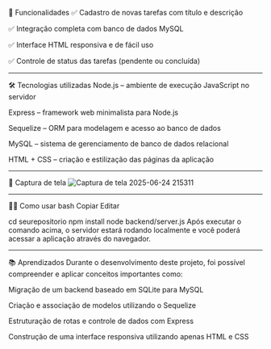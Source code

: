 🚀 Funcionalidades
✅ Cadastro de novas tarefas com título e descrição

✅ Integração completa com banco de dados MySQL

✅ Interface HTML responsiva e de fácil uso

✅ Controle de status das tarefas (pendente ou concluída)

-----------------------------------------------------------
🛠️ Tecnologias utilizadas
Node.js – ambiente de execução JavaScript no servidor

Express – framework web minimalista para Node.js

Sequelize – ORM para modelagem e acesso ao banco de dados

MySQL – sistema de gerenciamento de banco de dados relacional

HTML + CSS – criação e estilização das páginas da aplicação

--------------------------------------------------------------
📸 Captura de tela
![Captura de tela 2025-06-24 215311](https://github.com/user-attachments/assets/aedc68b8-6106-42a6-a589-028032d32fee)

---------------------------------------------------------------
🧑‍💻 Como usar
bash
Copiar
Editar

cd seurepositorio
npm install
node backend/server.js
Após executar o comando acima, o servidor estará rodando localmente e você poderá acessar a aplicação através do navegador.


--------------------------------------------------------------------------------------------------------------------------
📚 Aprendizados
Durante o desenvolvimento deste projeto, foi possível compreender e aplicar conceitos importantes como:

Migração de um backend baseado em SQLite para MySQL

Criação e associação de modelos utilizando o Sequelize

Estruturação de rotas e controle de dados com Express

Construção de uma interface responsiva utilizando apenas HTML e CSS
